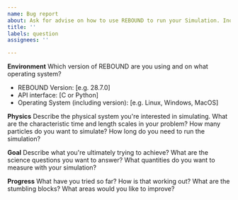 ```yaml
---
name: Bug report
about: Ask for advise on how to use REBOUND to run your Simulation. Inquire about what integrator is best for your problem, what settings to choose, and how to optmimize runtime.
title: ''
labels: question
assignees: ''

---
```


**Environment**
Which version of REBOUND are you using and on what operating system?
 - REBOUND Version: [e.g. 28.7.0]
 - API interface: [C or Python]
 - Operating System (including version): [e.g. Linux, Windows, MacOS]

**Physics**
Describe the physical system you're interested in simulating. 
What are the characteristic time and length scales in your problem? 
How many particles do you want to simulate? 
How long do you need to run the simulation?

**Goal**
Describe what you're ultimately trying to achieve?
What are the science questions you want to answer?
What quantities do you want to measure with your simulation?

**Progress**
What have you tried so far? 
How is that working out?
What are the stumbling blocks?
What areas would you like to improve?
